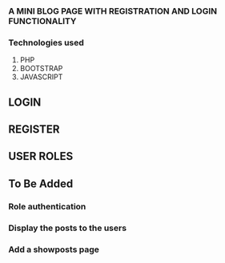 ###  A MINI BLOG PAGE WITH REGISTRATION AND LOGIN FUNCTIONALITY

### Technologies used
1. PHP 
2. BOOTSTRAP
3. JAVASCRIPT

## LOGIN
## REGISTER
## USER ROLES


## To Be Added 

### Role authentication
### Display the posts to the users
### Add a showposts page



